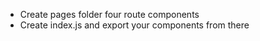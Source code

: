 - Create pages folder four route components
- Create index.js and export your components from there
